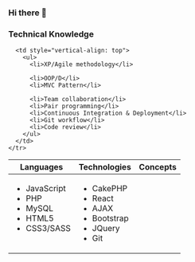 ### Hi there 👋


 ### Technical Knowledge

<table>
  <thead>
    <tr>
      <th>Languages</th>
      <th>Technologies</th>
            <th>Concepts</th>
    </tr>
  </thead>
  <tbody>
    <tr>
      <td style="vertical-align: top">
        <ul>
          <li>JavaScript</li>
         <li>PHP</li>
         <li>MySQL</li>
          <li>HTML5</li>
          <li>CSS3/SASS</li>
        </ul>
      </td>
      <td style="vertical-align: top">
        <ul>
          <li>CakePHP</li>
          <li>React</li>
          <li>AJAX</li>
          <li>Bootstrap</li>
          <li>JQuery</li>
          <li>Git</li>
        </ul>
      </td>
      
      <td style="vertical-align: top">
        <ul>
          <li>XP/Agile methodology</li>
         
          <li>OOP/D</li>
          <li>MVC Pattern</li>

          <li>Team collaboration</li>
          <li>Pair programming</li>
          <li>Continuous Integration & Deployment</li>
          <li>Git workflow</li>
          <li>Code review</li>
        </ul>
      </td>
    </tr>
  </tbody>
</table>


